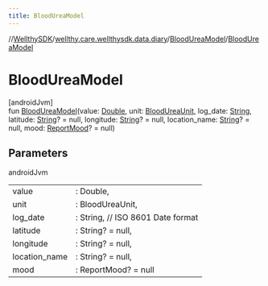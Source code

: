 ```yaml
---
title: BloodUreaModel
---
```

//[WellthySDK](../../../index.html)/[wellthy.care.wellthysdk.data.diary](../index.html)/[BloodUreaModel](index.html)/[BloodUreaModel](-blood-urea-model.html)



# BloodUreaModel



[androidJvm]\
fun [BloodUreaModel](-blood-urea-model.html)(value: [Double](https://kotlinlang.org/api/latest/jvm/stdlib/kotlin/-double/index.html), unit: [BloodUreaUnit](../-blood-urea-unit/index.html), log_date: [String](https://kotlinlang.org/api/latest/jvm/stdlib/kotlin/-string/index.html), latitude: [String](https://kotlinlang.org/api/latest/jvm/stdlib/kotlin/-string/index.html)? = null, longitude: [String](https://kotlinlang.org/api/latest/jvm/stdlib/kotlin/-string/index.html)? = null, location_name: [String](https://kotlinlang.org/api/latest/jvm/stdlib/kotlin/-string/index.html)? = null, mood: [ReportMood](../-report-mood/index.html)? = null)



## Parameters


androidJvm

| | |
|---|---|
| value | : Double, |
| unit | : BloodUreaUnit, |
| log_date | : String, // ISO 8601 Date format |
| latitude | : String? = null, |
| longitude | : String? = null, |
| location_name | : String? = null, |
| mood | : ReportMood? = null |




